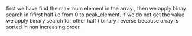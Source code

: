 first we have find the maximum element in the array , then we apply binay search in fifirst half i.e from 0 to peak_element.
if we do not get the value we apply binary search for other half ( binary_reverse because array is sorted in non increasing order.
